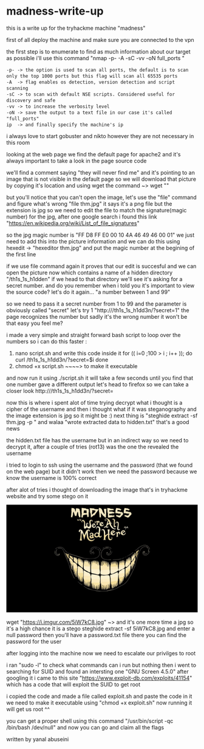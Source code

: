 # madness-write-up


this is a write up for the tryhackme machine "madness"



first of all deploy the machine and make sure you are connected to the vpn

the first step is to enumerate to find as much information about our target as possible
i'll use this command "nmap -p- -A -sC -vv -oN full_ports <ip>"
	
	-p- -> the option is used to scan all ports, the default is to scan only the top 1000 ports but this flag will scan all 65535 ports
	-A  -> flag enables os detection, version detection and script scanning
	-sC -> to scan with default NSE scripts. Considered useful for discovery and safe
	-vv -> to increase the verbosity level
	-oN -> save the output to a text file in our case it's called "full_ports"
	ip  -> and finally specify the machine's ip

i always love to start gobuster and nikto however they are not necessary in this room

looking at the web page we find the default page for apache2 and it's always important to take a look in the page source code  

we'll find a comment saying "they will never find me" and it's pointing to an image that is not visible in the default page so we will download that picture by copying it's location and using wget
the command ~> wget "<the-link-you-copied>"

but you'll notice that you can't open the image, let's use the "file" command and figure what's wrong "file thm.jpg" it says it's a png file but the extension is jpg so we need to edit the file to match the signature(magic number) for the jpg, after one google search i found this link "https://en.wikipedia.org/wiki/List_of_file_signatures" 

so the jpg magic number is "FF D8 FF E0 00 10 4A 46 49 46 00 01" we just need to add this into the picture information and we can do this using hexedit -> "hexeditor thm.jpg" and put the magic number at the begining of the first line 

if we use file command again it proves that our edit is succesful and we can open the picture now
which contains a name of a hidden directory "/th1s_1s_h1dden" if we head to that directory we'll see it's asking for a secret number. and do you remember when i told you it's important to view the source code? let's do it again... "a number between 1 and 99"

so we need to pass it a secret number from 1 to 99 and the parameter is obviously called "secret" let's try 1 "http://<ip>/th1s_1s_h1dd3n/?secret=1" the page recognizes the number but sadly it's the wrong number 
it won't be that easy you feel me?

i made a very simple and straight forward bash script to loop over the numbers so i can do this faster :

1. nano script.sh
	and write this code inside it 
		for (( i=0 ;100 > i ; i++ )); do
		curl <ip>/th1s_1s_h1dd3n/?secret=$i
		done
2. chmod +x script.sh ~~~~> to make it executable

and now run it using ./script.sh it will take a few seconds until you find that one number gave a different output let's head to firefox so we can take a closer look
http://<ip>/th1s_1s_h1dd3n/?secret=<the number you found>


now this is where i spent alot of time trying decrypt what i thought is a cipher of the username and then i thought what if it was steganography and the image extension is jpg so it might be :)
next thing is "steghide extract -sf thm.jpg -p <the password you found>"
and walaa "wrote extracted data to hidden.txt" that's a good news

the hidden.txt file has the username but in an indirect way so we need to decrypt it, after a couple of tries (rot13) was the one the revealed the username 

i tried to login to ssh using the username and the password (that we found on the web page) but it didn't work then we need the password because we know the username is 100% correct

after alot of tries i thought of downloading the image that's in tryhackme website and try some stego on it

![alttext](stego.jpg)

wget "https://i.imgur.com/5iW7kC8.jpg" ~> and it's one more time a jpg so it's a high chance it is a stego 
steghide extract -sf 5iW7kC8.jpg and enter a null password then you'll have a password.txt file there you can find the password for the user 

after logging into the machine now we need to escalate our privilges to root

i ran "sudo -l" to check what commands can i run but nothing
then i went to searching for SUID and found an intersting one "GNU Screen 4.5.0" after googling it i came to this site "https://www.exploit-db.com/exploits/41154" which has a code that will exploit the SUID to get root

i copied the code and made a file called exploit.sh and paste the code in it we need to make it executable using "chmod +x exploit.sh" now running it will get us root ^^

you can get a proper shell using this command "/usr/bin/script -qc /bin/bash /dev/null" 
and now you can go and claim all the flags



written by yanal abuseini
